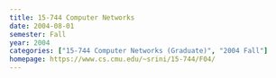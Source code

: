 ```yaml
---
title: 15-744 Computer Networks
date: 2004-08-01
semester: Fall
year: 2004
categories: ["15-744 Computer Networks (Graduate)", "2004 Fall"]
homepage: https://www.cs.cmu.edu/~srini/15-744/F04/
---
```



